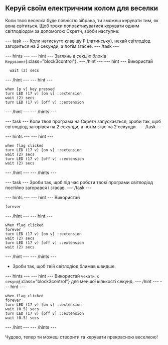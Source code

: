 ## Керуй своїм електричним колом для веселки

Коли твоя веселка буде повністю зібрана, ти зможеш керувати тим, як вона світиться. Щоб трохи попрактикуватися керувати одним світлодіодом за допомогою Скретч, зроби наступне:

\--- task \--- Коли натиснуто клавішу <kbd>P</kbd> (латинську), нехай світлодіод загориться на 2 секунди, а потім згасне. \--- /task \---

\--- hints \--- \--- hint \--- Заглянь в секцію блоків `Керування`{:class="block3control"}. \--- /hint \--- \--- hint \--- Використай

```blocks3
  wait (2) secs
```

\--- /hint \--- \--- hint \---

```blocks3
when [p v] key pressed
turn LED (17 v) [on v] ::extension
wait (2) secs
turn LED (17 v) [off v] ::extension
```

\--- /hint \--- \--- /hints \---

\--- task \--- Коли твоя програма на Скретч запускається, зроби так, щоб світлодіод загорівся на 2 секунди, а потім згас на 2 секунди. \--- /task \---

\--- hints \--- \--- hint \---

```blocks3
when flag clicked
turn LED (17 v) [on v] ::extension
wait (2) secs
turn LED (17 v) [off v] ::extension
wait (2) secs
```

\--- /hint \--- \--- /hints \---

\--- task \--- Зроби так, щоб під час роботи твоєї програми світлодіод постійно загорався і згасав. \--- /task \---

\--- hints \--- \--- hint \--- Використай

```blocks3
forever
```

\--- /hint \--- \--- hint \---

```blocks3
when flag clicked
forever
turn LED (17 v) [on v] ::extension
wait (2) secs
turn LED (17 v) [off v] ::extension
wait (2) secs
```

\--- /hint \--- \--- /hints \---

+ Зроби так, щоб твій світлодіод блимав швидше.

\--- hints \--- \--- hint \--- Використай `чекати x секунд`{:class="block3control"} для меншої кількості секунд. \--- /hint \--- \--- hint \---

```blocks3
when flag clicked
forever
turn LED (17 v) [on v] ::extension
wait (0.5) secs
turn LED (17 v) [off v] ::extension
wait (0.5) secs
```

\--- /hint \--- \--- /hints \---

Чудово, тепер ти можеш створити та керувати прекрасною веселкою!